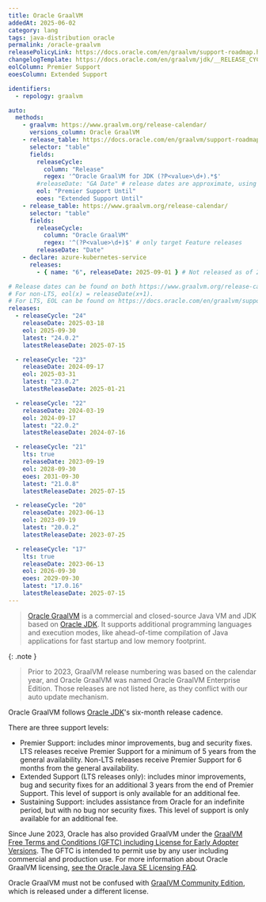 ```yaml
---
title: Oracle GraalVM
addedAt: 2025-06-02
category: lang
tags: java-distribution oracle
permalink: /oracle-graalvm
releasePolicyLink: https://docs.oracle.com/en/graalvm/support-roadmap.html
changelogTemplate: https://docs.oracle.com/en/graalvm/jdk/__RELEASE_CYCLE__/docs/release-notes/
eolColumn: Premier Support
eoesColumn: Extended Support

identifiers:
  - repology: graalvm

auto:
  methods:
    - graalvm: https://www.graalvm.org/release-calendar/
      versions_column: Oracle GraalVM
    - release_table: https://docs.oracle.com/en/graalvm/support-roadmap.html
      selector: "table"
      fields:
        releaseCycle:
          column: "Release"
          regex: '^Oracle GraalVM for JDK (?P<value>\d+).*$'
        #releaseDate: "GA Date" # release dates are approximate, using versions instead.
        eol: "Premier Support Until"
        eoes: "Extended Support Until"
    - release_table: https://www.graalvm.org/release-calendar/
      selector: "table"
      fields:
        releaseCycle:
          column: "Oracle GraalVM"
          regex: '^(?P<value>\d+)$' # only target Feature releases
        releaseDate: "Date"
    - declare: azure-kubernetes-service
      releases:
        - { name: "6", releaseDate: 2025-09-01 } # Not released as of 2025-08-11, Q3 2025 on https://statamic.dev/release-schedule-support-policy

# Release dates can be found on both https://www.graalvm.org/release-calendar/ and https://docs.oracle.com/en/graalvm/release-calendar.html.
# For non-LTS, eol(x) = releaseDate(x+1).
# For LTS, EOL can be found on https://docs.oracle.com/en/graalvm/support-roadmap.html.
releases:
  - releaseCycle: "24"
    releaseDate: 2025-03-18
    eol: 2025-09-30
    latest: "24.0.2"
    latestReleaseDate: 2025-07-15

  - releaseCycle: "23"
    releaseDate: 2024-09-17
    eol: 2025-03-31
    latest: "23.0.2"
    latestReleaseDate: 2025-01-21

  - releaseCycle: "22"
    releaseDate: 2024-03-19
    eol: 2024-09-17
    latest: "22.0.2"
    latestReleaseDate: 2024-07-16

  - releaseCycle: "21"
    lts: true
    releaseDate: 2023-09-19
    eol: 2028-09-30
    eoes: 2031-09-30
    latest: "21.0.8"
    latestReleaseDate: 2025-07-15

  - releaseCycle: "20"
    releaseDate: 2023-06-13
    eol: 2023-09-19
    latest: "20.0.2"
    latestReleaseDate: 2023-07-25

  - releaseCycle: "17"
    lts: true
    releaseDate: 2023-06-13
    eol: 2026-09-30
    eoes: 2029-09-30
    latest: "17.0.16"
    latestReleaseDate: 2025-07-15
---
```


> [Oracle GraalVM](https://www.graalvm.org/community/) is a commercial and closed-source Java VM and JDK based on [Oracle JDK](/oracle-jdk).
> It supports additional programming languages and execution modes, like ahead-of-time compilation of Java applications
> for fast startup and low memory footprint.

{: .note }

> Prior to 2023, GraalVM release numbering was based on the calendar year, and Oracle GraalVM was named Oracle GraalVM Enterprise Edition.
> Those releases are not listed here, as they conflict with our auto update mechanism.

Oracle GraalVM follows [Oracle JDK](/oracle-jdk)'s six-month release cadence.

There are three support levels:

- Premier Support: includes minor improvements, bug and security fixes.
  LTS releases receive Premier Support for a minimum of 5 years from the general availability.
  Non-LTS releases receive Premier Support for 6 months from the general availability.
- Extended Support (LTS releases only): includes minor improvements, bug and security fixes for an additional 3 years from the end of Premier Support.
  This level of support is only available for an additional fee.
- Sustaining Support: includes assistance from Oracle for an indefinite period, but with no bug nor security fixes.
  This level of support is only available for an additional fee.

Since June 2023, Oracle has also provided GraalVM under the [GraalVM Free Terms and Conditions (GFTC) including License for Early Adopter Versions](https://www.oracle.com/downloads/licenses/graal-free-license.html).
The GFTC is intended to permit use by any user including commercial and production use.
For more information about Oracle GraalVM licensing, [see the Oracle Java SE Licensing FAQ](https://www.oracle.com/java/technologies/javase/jdk-faqs.html#GraalVM-licensing).

Oracle GraalVM must not be confused with [GraalVM Community Edition](/graalvm-ce), which is released under a different license.
